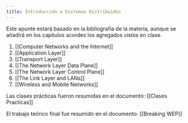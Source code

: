 ```yaml
---
title: Introducción a Sistemas Distribuidos
---
```


Este apunte estará basado en la bibliografía de la materia, aunque se añadirá en los capítulos acordes los agregados vistos en clase.

1. [[Computer Networks and the Internet]]
2. [[Application Layer]]
3. [[Transport Layer]]
4. [[The Network Layer Data Plane]]
5. [[The Network Layer Control Plane]]
6. [[The Link Layer and LANs]]
7. [[Wireless and Mobile Networks]]

Las clases prácticas fueron resumidas en el documento: [[Clases Practicas]]

El trabajo teórico final fue resumido en el documento: [[Breaking WEP]]
